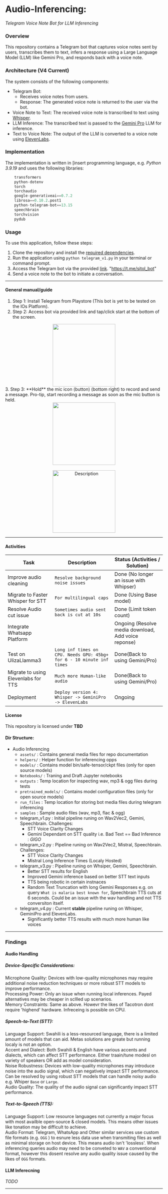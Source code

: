 # Audio-Inferencing: 
*Telegram Voice Note Bot for LLM Inferencing*

### Overview
This repository contains a Telegram bot that captures voice notes sent by users, transcribes them to text, infers a response using a Large Language Model (LLM) like Gemini Pro, and responds back with a voice note.

###  Architecture (V4 Current)
The system consists of the following components:
- Telegram Bot: 
	- Receives voice notes from users.
	- Response: The generated voice note is returned to the user via the bot.
- Voice Note to Text: The received voice note is transcribed to text using [Whisper](https://huggingface.co/openai/whisper-base).
- LLM Inference: The transcribed text is passed to the [Gemini Pro](https://deepmind.google/technologies/gemini/pro/) LLM for inference.
- Text to Voice Note: The output of the LLM is converted to a voice note using [ElevenLabs](https://elevenlabs.io/).




### Implementation

The implementation is written in [insert programming language, e.g. *Python 3.9.19* and uses the following libraries:
``` python
	transformers
	python-dotenv
	torch
	torchaudio
	google-generativeai==0.7.2
	librosa==0.10.2.post1
	python-telegram-bot==13.15
	speechbrain
	torchvision
	pydub
```

### Usage

To use this application, follow these steps:

1.  Clone the repository and install the [required dependencies](requirements.txt).
2.  Run the application using  `python telegram_v1.py`  in your terminal or command prompt.
3.  Access the Telegram bot via the provided [link](https://t.me/sitol_bot). "https://t.me/sitol_bot"
4.  Send a voice note to the bot to initiate a conversation.
---
#### General manual/guide
1. Step 1: Install Telegram from Playstore (This bot is yet to be tested on the IOs Platform).
2. Step 2: Access bot via provided link and tap/click start at the bottom of the screen.
<div style="text-align: center;">
<img src="assets/telegram-1.jpg" width="200">
</div>
3. Step 3: **Hold** the mic icon (button) (bottom right) to record and send a message. Pro-tip, start recording a message as soon as the mic button is held.
<div style="text-align: center;">
<img src="assets/telegram-2.jpg" width="200">
</div>
<br>
<div style="text-align: center;">
<img src="assets/telegram-3.jpg" alt="Description" width="200">
</div>


---

####  Activities

|Task        							|Description                    			|Status (Activities / Solution)|
|-----------------------------------	|-----------------------------------------	|-----------|
|Improve audio cleaning    				|`Resolve background noise issues`   	    |Done (No longer an issue with Whipser)  |
|Migrate to Faster Whisper  for STT		|`For multilingual caps`            	    |Done (Using Base model) |
|Resolve Audio cut issue	        	|`Sometimes audio sent back is cut at 10s`  |Done (Limit token count)	|
|Integrate Whatsapp Platform       		|											|Ongoing (Resolve media download, Add voice reponse)|        
|Test on UlizaLlamma3					|`Long inf times on CPU. Needs GPU: 45bg+ for 6 - 10 minute inf times`	|Done(Back to using Gemini/Pro)|
|Migrate to using Elevenlabs for TTS	|`Much more Human-like audio`				|Done(Back to using Gemini/Pro)|
|Deployment								| `Deploy version 4: Whisper -> GeminiPro -> ElevenLabs`	|Ongoing|




#### License
This repository is licensed under **TBD**




#### Dir Structure:
- Audio Inferencing
    - `assets/`             : Contains general media files for repo documentation
	- `helpers/`			: Helper function for inferencing opps
    - `models/`             : Contains model bin/safe-tensor/ckpt files (only for open source models)
    - `Notebooks/`          : Traning and Draft Jupyter notebooks
    - `outputs`             : Temp location for inspecting wav, mp3 & ogg files during tests
    - `pretrained_models/`  : Contains model configuration files (only for open source models)
    - `run_files`           : Temp location for storing bot media files during telegram inferencing
    - `samples`             : Sample audio files (wav, mp3, flac & ogg)
	* telegram_v1.py :	Initial pipeline runing on Wav2Vec2, Gemini, Speechbrain. Challenges:
		* STT Voice Clarity Changes
		* Gemini Dependant on STT quality i.e. Bad Text == Bad Inference : _GIGO_
	* telegram_v2.py :	Pipeline runing on Wav2Vec2, Mistral, Speechbrain. Challenges:
		* STT Voice Clarity Changes
		* Mistral Long Inference Times (Localy Hosted)
	* telegram_v3.py :	Pipeline runing on Whsiper, Gemini, Speechbrain. 
		* Better STT results for English
		* Improved Gemini inference based on better STT text inputs
		* TTS being robotic in certain instnaces
		* Random Text Truncation with long Gemini Responses e.g. on query `What is malaria best known for`, Speechbrain TTS cuts at 6 seconds. Could be an issue with the wav handling and not TTS conversiton itself.
	* telegram_v4.py :	Current **stable** pipeline runing on Whisper, GeminiPro  and ElevenLabs.
		* Significantly better TTS results with much more human like voices



--------

### Findings

#### Audio Handling

##### Device-Specific Considerations:

Microphone Quality: Devices with low-quality microphones may require additional noise reduction techniques or more robust STT models to improve performance. <br>
Processing Power: Only an issue when running local inferences. Payed alternatives may be cheaper in scllled up scenarios. <br>
Memory Constraints: Same as above. Howevr the likes of Tacotron dont require 'highend' hardware. Infreceing is possible on CPU.

##### Speech-to-Text (STT):

Language Support: Swahili is a less-resourced language, there is a limited amount of models that can aid. Metas solutions are greate but running localy is not an option. <br>
Accent and Dialect: Both Swahili & English have various accents and dialects, which can affect STT performance. Either traain/tune modesl on variety of speakers OR add as model consideration. <br>
Noise Robustness: Devices with low-quality microphones may introduce noise into the audio signal, which can negatively impact STT performance. Can be resolved by using robust STT models that can handle noisy audio e.g. Whiper `Base` or `Large`. <br>
Audio Quality: The quality of the audio signal can significantly impact STT performance. 

##### Text-to-Speech (TTS):

Language Support: Low resource languages not currently a major focus with most availble open-source & closed models. This means other issues like tonation may be difficult to achieve. <br>
Audio Format: Telegram, WhatsApp and Other similar services use custom file formats (e.g. `OGG` ) to esnure less data use when transmiting files as well as minimal storage on host device. This means audio isn't 'lossless'. When inferencing queries audio may need to be conveted to `WAV` a conventional format, however this dosent resolve any audio quality issue caused by the likes of `OGG` formats. <br>

#### LLM Inferecning
_TODO_

----


